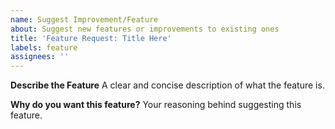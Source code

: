 ```yaml
---
name: Suggest Improvement/Feature
about: Suggest new features or improvements to existing ones
title: 'Feature Request: Title Here'
labels: feature
assignees: ''
---
```


**Describe the Feature**
A clear and concise description of what the feature is.

**Why do you want this feature?**
Your reasoning behind suggesting this feature.
